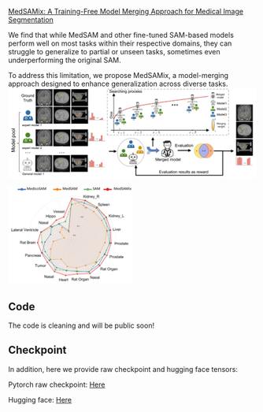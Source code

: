 [MedSAMix: A Training-Free Model Merging Approach for Medical Image Segmentation](https://arxiv.org/abs/2508.11032)

We find that while MedSAM and other fine-tuned SAM-based models perform well on most tasks within their respective domains, they can struggle to generalize to partial or unseen tasks, sometimes even underperforming the original SAM. 

To address this limitation, we propose MedSAMix, a model-merging approach designed to enhance generalization across diverse tasks.
![Our MedSAMix](fig/model.png)


<img src="fig/git_fig1.png" alt="Performance of different SAM-based models" width="50%">

## Code
The code is cleaning and will be public soon!

## Checkpoint
In addition, here we provide raw checkpoint and hugging face tensors:

Pytorch raw checkpoint: [Here](https://drive.google.com/file/d/1RBsDZvFqJiAbbhnXTpSZs_uC-WKWrAJx/view?usp=sharing)

Hugging face: [Here](https://huggingface.co/guinansu/MedSAMix)
